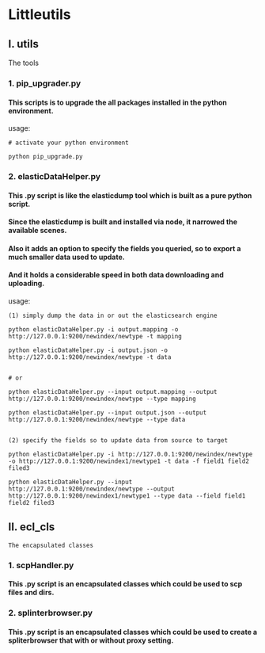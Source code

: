 # Littleutils

## I. utils
   
   The tools

### 1. pip_upgrader.py
#### This scripts is to upgrade the all packages installed in the python environment.

usage:

    # activate your python environment
    
    python pip_upgrade.py
    
    
### 2. elasticDataHelper.py

#### This .py script is like the elasticdump tool which is built as a pure python script. 
#### Since the elasticdump is built and installed via node, it narrowed the available scenes.
#### Also it adds an option to specify the fields you queried, so to export a much smaller data used to update.
#### And it holds a considerable speed in both data downloading and uploading.

usage:

    (1) simply dump the data in or out the elasticsearch engine
   
    python elasticDataHelper.py -i output.mapping -o http://127.0.0.1:9200/newindex/newtype -t mapping
    
    python elasticDataHelper.py -i output.json -o http://127.0.0.1:9200/newindex/newtype -t data
    
    
    # or 
    
    python elasticDataHelper.py --input output.mapping --output http://127.0.0.1:9200/newindex/newtype --type mapping
    
    python elasticDataHelper.py --input output.json --output http://127.0.0.1:9200/newindex/newtype --type data
    
    
    (2) specify the fields so to update data from source to target
    
    python elasticDataHelper.py -i http://127.0.0.1:9200/newindex/newtype -o http://127.0.0.1:9200/newindex1/newtype1 -t data -f field1 field2 filed3
    
    python elasticDataHelper.py --input http://127.0.0.1:9200/newindex/newtype --output http://127.0.0.1:9200/newindex1/newtype1 --type data --field field1 field2 filed3

## II. ecl_cls

    The encapsulated classes

### 1. scpHandler.py

#### This .py script is an encapsulated classes which could be used to scp files and dirs.

### 2. splinterbrowser.py

#### This .py script is an encapsulated classes which could be used to create a spliterbrowser that with or without proxy setting.